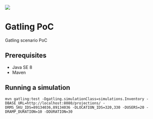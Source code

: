 [![](https://api.travis-ci.org/juancarlosmaldonadobeltran/gatling-poc.svg)](https://travis-ci.com/github/juancarlosmaldonadobeltran/gatling-poc)
# Gatling PoC

Gatling scenario PoC

## Prerequisites
* Java SE 8
* Maven

## Running a simulation

`mvn gatling:test -Dgatling.simulationClass=simulations.Inventory -DBASE_URL=http://localhost:8080/projections/ -DRMS_SKU_IDS=89134036,89134036 -DLOCATION_IDS=320,330 -DUSERS=20 -DRAMP_DURATION=10 -DDURATION=30`



